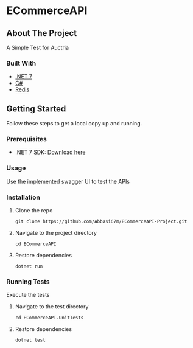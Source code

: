 # ECommerceAPI

## About The Project
A Simple Test for Auctria

### Built With
- [.NET 7](https://dotnet.microsoft.com/en-us/download/dotnet/7.0)
- [C#](https://docs.microsoft.com/en-us/dotnet/csharp/)
- [Redis](https://redis.io/) 

## Getting Started
Follow these steps to get a local copy up and running.

### Prerequisites
- .NET 7 SDK: [Download here](https://dotnet.microsoft.com/en-us/download/dotnet/7.0)

### Usage
Use the implemented swagger UI to test the APIs


### Installation
1. Clone the repo
   ```
   git clone https://github.com/Abbasi67m/ECommerceAPI-Project.git
   ```
2. Navigate to the project directory
   ```
   cd ECommerceAPI
   ```
4. Restore dependencies
   ```
   dotnet run
   ```

### Running Tests
Execute the tests

1. Navigate to the test directory
   ```
   cd ECommerceAPI.UnitTests
   ```
2. Restore dependencies
   ```
   dotnet test
   ```
